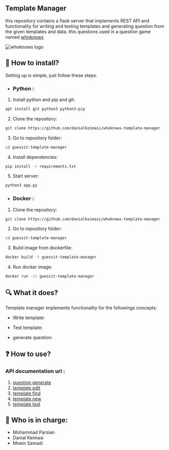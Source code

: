 ## Template Manager
this repository contains a flask server that implements REST API and functionality for writing and testing templates and generating question from the given templates and data. this questions used in a question game named [whoknows](http://whoknows.ir)

![whoknows logo](http://s8.picofile.com/file/8361648192/logo_5_3.png)

## :minidisc: How to install?
Setting up is simple, just follow these steps.

- ### Python :

1. Install python and pip and git:
```sh
apt install git python3 python3-pip
```

2. Clone the repository:
```sh
git clone https://github.com/danialkeimasi/whoknows-template-manager
```

3. Go to repository folder:
```sh
cd guessit-template-manager
```

4. Install dependencies:
```sh
pip install -r requirements.txt
```

5. Start server:
```sh
python3 app.py
```

- ### Docker :

1. Clone the repository:
```sh
git clone https://github.com/danialkeimasi/whoknows-template-manager
```

2. Go to repository folder:
```sh
cd guessit-template-manager
```

3. Build image from dockerfile:
```sh
docker build -t guessit-template-manager
```

4. Run docker image:
```sh
docker run -it guessit-template-manager
```

## :mag: What it does?
Template manager implements functionality for the followings concepts:

- Write template:

- Test template:

- generate question:


## :question: How to use?
### API documentation url : 

1. [question generate](api/documents/question_generate.md)
2. [template edit](api/documents/template_edit.md)
3. [template find](api/documents/template_find.md)
4. [template new](api/documents/template_new.md)
5. [template test](api/documents/template_test.md)


## :bust_in_silhouette: Who is in charge: 
- Mohammad Parsian
- Danial Keimasi
- Moein Samadi
